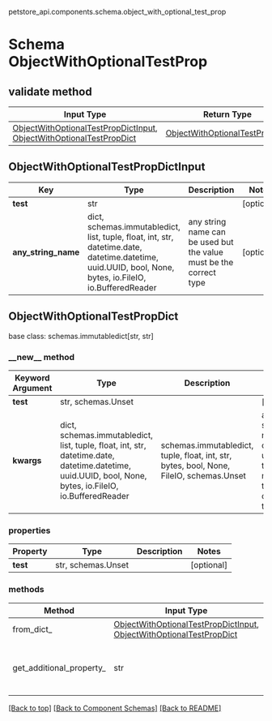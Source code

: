 petstore_api.components.schema.object_with_optional_test_prop
# Schema ObjectWithOptionalTestProp

## validate method
Input Type | Return Type | Notes
------------ | ------------- | -------------
[ObjectWithOptionalTestPropDictInput](#objectwithoptionaltestpropdictinput), [ObjectWithOptionalTestPropDict](#objectwithoptionaltestpropdict) | [ObjectWithOptionalTestPropDict](#objectwithoptionaltestpropdict) |

## ObjectWithOptionalTestPropDictInput
Key | Type |  Description | Notes
------------ | ------------- | ------------- | -------------
**test** | str |  | [optional]
**any_string_name** | dict, schemas.immutabledict, list, tuple, float, int, str, datetime.date, datetime.datetime, uuid.UUID, bool, None, bytes, io.FileIO, io.BufferedReader | any string name can be used but the value must be the correct type | [optional]

## ObjectWithOptionalTestPropDict
base class: schemas.immutabledict[str, str]

### &lowbar;&lowbar;new&lowbar;&lowbar; method
Keyword Argument | Type | Description | Notes
---------------- | ---- | ----------- | -----
**test** | str, schemas.Unset |  | [optional]
**kwargs** | dict, schemas.immutabledict, list, tuple, float, int, str, datetime.date, datetime.datetime, uuid.UUID, bool, None, bytes, io.FileIO, io.BufferedReader | schemas.immutabledict, tuple, float, int, str, bytes, bool, None, FileIO, schemas.Unset | any string name can be used but the value must be the correct type | [optional] typed value is accessed with the get_additional_property_ method

### properties
Property | Type | Description | Notes
-------- | ---- | ----------- | -----
**test** | str, schemas.Unset |  | [optional]

### methods
Method | Input Type | Return Type | Notes
------ | ---------- | ----------- | ------
from_dict_ | [ObjectWithOptionalTestPropDictInput](#objectwithoptionaltestpropdictinput), [ObjectWithOptionalTestPropDict](#objectwithoptionaltestpropdict) | [ObjectWithOptionalTestPropDict](#objectwithoptionaltestpropdict) | a constructor
get_additional_property_ | str | schemas.immutabledict, tuple, float, int, str, bytes, bool, None, FileIO, schemas.Unset | provides type safety for additional properties

[[Back to top]](#top) [[Back to Component Schemas]](../../../README.md#Component-Schemas) [[Back to README]](../../../README.md)
